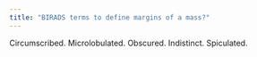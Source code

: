 ```yaml
---
title: "BIRADS terms to define margins of a mass?"
---
```

Circumscribed. Microlobulated. Obscured. Indistinct. Spiculated.

